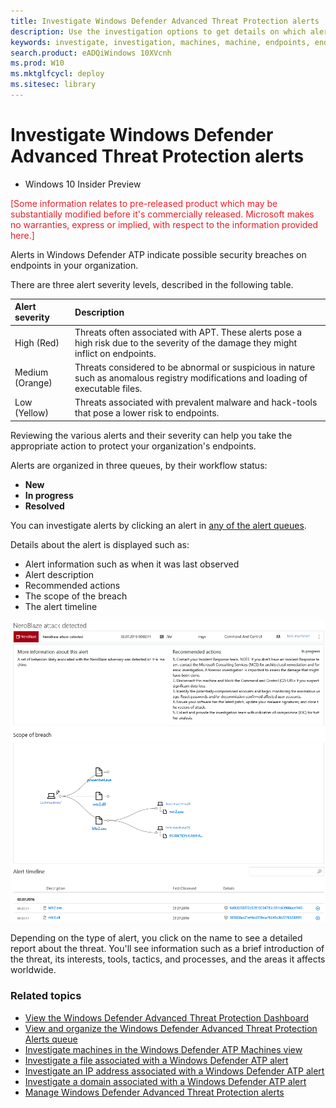 ```yaml
---
title: Investigate Windows Defender Advanced Threat Protection alerts
description: Use the investigation options to get details on which alerts are affecting your network, what they mean, and how to resolve them.
keywords: investigate, investigation, machines, machine, endpoints, endpoint, alerts queue, dashboard, IP address, file, submit, submissions, deep analysis, timeline, search, domain, URL, IP
search.product: eADQiWindows 10XVcnh
ms.prod: W10
ms.mktglfcycl: deploy
ms.sitesec: library
---
```


# Investigate Windows Defender Advanced Threat Protection alerts

- Windows 10 Insider Preview

<span style="color:#ED1C24;">[Some information relates to pre-released product which may be substantially modified before it's commercially released. Microsoft makes no warranties, express or implied, with respect to the information provided here.]</span>

Alerts in Windows Defender ATP indicate possible security breaches on endpoints in your organization.

There are three alert severity levels, described in the following table.

Alert severity | Description
:---|:---
High (Red) | Threats often associated with APT. These alerts pose a high risk due to the severity of the damage they might inflict on endpoints.
Medium (Orange) | Threats considered to be abnormal or suspicious in nature such as anomalous registry modifications and loading of executable files.
Low (Yellow) | Threats associated with prevalent malware and hack-tools that pose a lower risk to endpoints.

Reviewing the various alerts and their severity can help you take the appropriate action to protect your organization's endpoints.

Alerts are organized in three queues, by their workflow status:

- **New**
- **In progress**
- **Resolved**

You can investigate alerts by clicking an alert in [any of the alert queues](alerts-queue-windows-defender-advanced-threat-protection.md).

Details about the alert is displayed such as:
- Alert information such as when it was last observed
- Alert description
- Recommended actions
- The scope of the breach
- The alert timeline

![A detailed view of an alert when clicked](images/alert-details.png)

Depending on the type of alert, you click on the name to see a detailed report about the threat. You'll see information such as a brief introduction of the threat, its interests, tools, tactics, and processes, and the areas it affects worldwide.

### Related topics
- [View the Windows Defender Advanced Threat Protection Dashboard](dashboard-windows-defender-advanced-threat-protection.md)
- [View and organize the Windows Defender Advanced Threat Protection Alerts queue](alerts-queue-windows-defender-advanced-threat-protection.md)
- [Investigate machines in the Windows Defender ATP Machines view](investigate-machines-windows-defender-advanced-threat-protection.md)
- [Investigate a file associated with a Windows Defender ATP alert](investigate-files-windows-defender-advanced-threat-protection.md)
- [Investigate an IP address associated with a Windows Defender ATP alert](investigate-ip-windows-defender-advanced-threat-protection.md)
- [Investigate a domain associated with a Windows Defender ATP alert](investigate-domain-windows-defender-advanced-threat-protection.md)
- [Manage Windows Defender Advanced Threat Protection alerts](manage-alerts-windows-defender-advanced-threat-protection.md)
